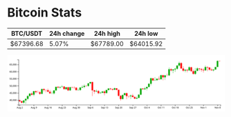 # Bitcoin Stats

BTC/USDT|24h change|24h high|24h low|
|---|---|---|---|
|$67396.68|5.07%|$67789.00|$64015.92|

<img src="./chart.svg">
